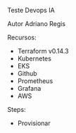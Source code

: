 Teste Devops IA 

Autor Adriano Regis

Recursos:
- Terraform v0.14.3
- Kubernetes
- EKS
- Github
- Prometheus 
- Grafana
- AWS

Steps:

- Provisionar 
